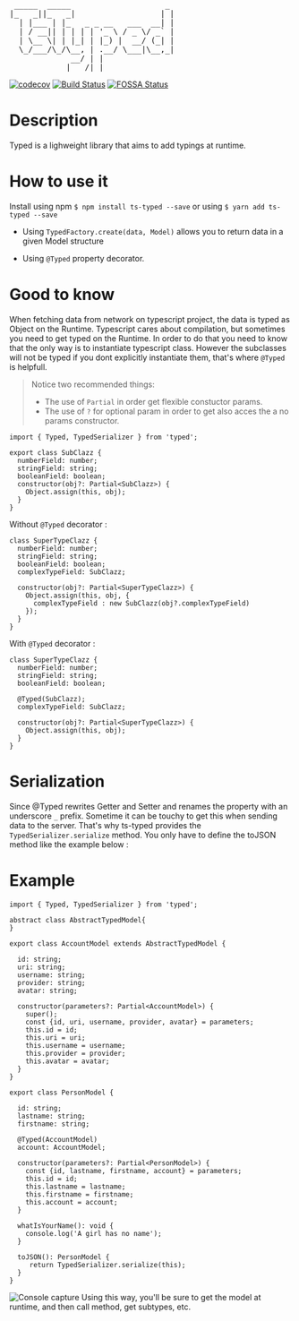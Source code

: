 <pre>
 _____  _____                    _ 
|_   _||_   _|                  | |
  | |___ | |_   _ _ __   ___  __| |
  | / __|| | | | | '_ \ / _ \/ _` |
  | \__ \| | |_| | |_) |  __/ (_| |
  \_/___/\_/\__, | .__/ \___|\__,_|
             __/ | |               
            |___/|_|               
</pre>
[![codecov](https://codecov.io/gh/meyacine/ts-typed/branch/master/graph/badge.svg)](https://codecov.io/gh/meyacine/ts-typed)
[![Build Status](https://travis-ci.com/meyacine/ts-typed.svg?branch=master)](https://travis-ci.com/meyacine/ts-typed)
[![FOSSA Status](https://app.fossa.com/api/projects/git%2Bgithub.com%2Fmeyacine%2Fts-typed.svg?type=shield)](https://app.fossa.com/projects/git%2Bgithub.com%2Fmeyacine%2Fts-typed?ref=badge_shield)
# Description
Typed is a lighweight library that aims to add typings at runtime.

# How to use it

Install using npm `$ npm install ts-typed --save` or using `$ yarn add ts-typed --save`

- Using `TypedFactory.create(data, Model)` allows you to return data in a given Model structure

- Using `@Typed` property decorator. 
# Good to know
When fetching data from network on typescript project, the data is typed as Object on the Runtime.
Typescript cares about compilation, but sometimes you need to get typed on the Runtime. 
In order to do that you need to know that the only way is to instantiate typescript class. However the subclasses will not be typed if you dont explicitly instantiate them, that's where `@Typed` is helpfull.

>Notice two recommended things:
>- The use of `Partial` in order get flexible constuctor params.
>- The use of `?` for optional param in order to get also acces the a no params constructor.
```
import { Typed, TypedSerializer } from 'typed';

export class SubClazz {
  numberField: number;
  stringField: string;
  booleanField: boolean;
  constructor(obj?: Partial<SubClazz>) {
    Object.assign(this, obj);
  }
}
```
Without ```@Typed``` decorator :
```
class SuperTypeClazz {
  numberField: number;
  stringField: string;
  booleanField: boolean;
  complexTypeField: SubClazz;

  constructor(obj?: Partial<SuperTypeClazz>) {
    Object.assign(this, obj, {
      complexTypeField : new SubClazz(obj?.complexTypeField)
    });
  }
}
```
With ```@Typed``` decorator :
```
class SuperTypeClazz {
  numberField: number;
  stringField: string;
  booleanField: boolean;
  
  @Typed(SubClazz);
  complexTypeField: SubClazz;

  constructor(obj?: Partial<SuperTypeClazz>) {
    Object.assign(this, obj);
  }
}
```
# Serialization
Since @Typed rewrites Getter and Setter and renames the property with an underscore `_` prefix. Sometime it can be touchy to get this when sending data to the server.
That's why ts-typed provides the `TypedSerializer.serialize` method. You only have to define the toJSON method like the example below :
# Example
```
import { Typed, TypedSerializer } from 'typed';

abstract class AbstractTypedModel{
}

export class AccountModel extends AbstractTypedModel {

  id: string;
  uri: string;
  username: string;
  provider: string;
  avatar: string;

  constructor(parameters?: Partial<AccountModel>) {
    super();
    const {id, uri, username, provider, avatar} = parameters;
    this.id = id;
    this.uri = uri;
    this.username = username;
    this.provider = provider;
    this.avatar = avatar;
  }
}

export class PersonModel {

  id: string;
  lastname: string;
  firstname: string;

  @Typed(AccountModel)
  account: AccountModel;

  constructor(parameters?: Partial<PersonModel>) {
    const {id, lastname, firstname, account} = parameters;
    this.id = id;
    this.lastname = lastname;
    this.firstname = firstname;
    this.account = account;
  }

  whatIsYourName(): void {
    console.log('A girl has no name');
  }

  toJSON(): PersonModel {
     return TypedSerializer.serialize(this);
  }
}
```
![Console capture](typing-console-capture.png)
Using this way, you'll be sure to get the model at runtime, and then call method, get subtypes, etc.
